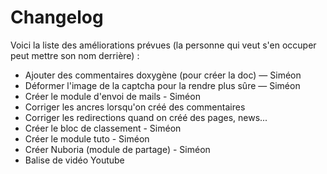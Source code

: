 Changelog
=========

Voici la liste des améliorations prévues (la personne qui veut s'en occuper peut mettre son nom derrière) :

- Ajouter des commentaires doxygène (pour créer la doc) — Siméon
- Déformer l'image de la captcha pour la rendre plus sûre — Siméon
- Créer le module d'envoi de mails - Siméon
- Corriger les ancres lorsqu'on créé des commentaires
- Corriger les redirections quand on créé des pages, news...
- Créer le bloc de classement - Siméon
- Créer le module tuto - Siméon
- Créer Nuboria (module de partage) - Siméon
- Balise de vidéo Youtube
